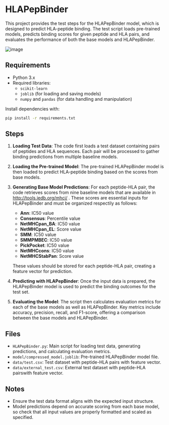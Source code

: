 # HLAPepBinder
This project provides the test steps for the HLAPepBinder model, which is designed to predict HLA-peptide binding. The test script loads pre-trained models, predicts binding scores for given peptide and HLA pairs, and evaluates the performance of both the base models and HLAPepBinder.

![image](https://github.com/user-attachments/assets/7a06bb16-eccd-4d8c-bd13-6996b1546674)

## Requirements

- Python 3.x
- Required libraries:
  - `scikit-learn`
  - `joblib` (for loading and saving models)
  - `numpy` and `pandas` (for data handling and manipulation)

Install dependencies with:
```bash
pip install -r requirements.txt
```

## Steps

1. **Loading Test Data**: The code first loads a test dataset containing pairs of peptides and HLA sequences. Each pair will be processed to gather binding predictions from multiple baseline models.

2. **Loading the Pre-trained Model**: The pre-trained HLAPepBinder model is then loaded to predict HLA-peptide binding based on  the scores from base models.

3. **Generating Base Model Predictions**: For each peptide-HLA pair, the code retrieves scores from nine baseline models that are available in http://tools.iedb.org/mhci/ . These scores are essential inputs for HLAPepBinder and must be organized respectily as follows:

   - **Ann**: IC50 value
   - **Consensus**: Percentile value
   - **NetMHCpan_BA**: IC50 value
   - **NetMHCpan_EL**: Score value
   - **SMM**: IC50 value
   - **SMMPMBEC**: IC50 value
   - **PickPocket**: IC50 value
   - **NetMHCcons**: IC50 value
   - **NetMHCStabPan**: Score value

   These values should be stored for each peptide-HLA pair, creating a feature vector for prediction.

4. **Predicting with HLAPepBinder**: Once the input data is prepared, the HLAPepBinder model is used to predict the binding outcomes for the test set.

5. **Evaluating the Model**: The script then calculates evaluation metrics for each of the base models as well as HLAPepBinder. Key metrics include accuracy, precision, recall, and F1-score, offering a comparison between the base models and HLAPepBinder.


## Files

- `HLAPepBinder.py`: Main script for loading test data, generating predictions, and calculating evaluation metrics.
- `model/compressed_model.joblib`: Pre-trained HLAPepBinder model file.
- `data/test.csv`: Test dataset with peptide-HLA pairs with feature vector.
- `data/external_test.csv`: External test dataset with peptide-HLA pairswith feature vector.

## Notes

- Ensure the test data format aligns with the expected input structure.
- Model predictions depend on accurate scoring from each base model, so check that all input values are properly formatted and scaled as specified.
